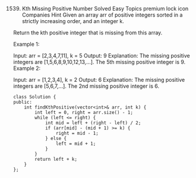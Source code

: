 1539. Kth Missing Positive Number
      Solved
      Easy
      Topics
      premium lock icon
      Companies
      Hint
      Given an array arr of positive integers sorted in a strictly increasing order, and an integer k.

Return the kth positive integer that is missing from this array.

Example 1:

Input: arr = [2,3,4,7,11], k = 5
Output: 9
Explanation: The missing positive integers are [1,5,6,8,9,10,12,13,...]. The 5th missing positive integer is 9.
Example 2:

Input: arr = [1,2,3,4], k = 2
Output: 6
Explanation: The missing positive integers are [5,6,7,...]. The 2nd missing positive integer is 6.

```
class Solution {
public:
    int findKthPositive(vector<int>& arr, int k) {
        int left = 0, right = arr.size() - 1;
        while (left <= right) {
            int mid = left + (right - left) / 2;
            if (arr[mid] - (mid + 1) >= k) {
                right = mid - 1;
            } else {
                left = mid + 1;
            }
        }
        return left + k;
    }
};
```
